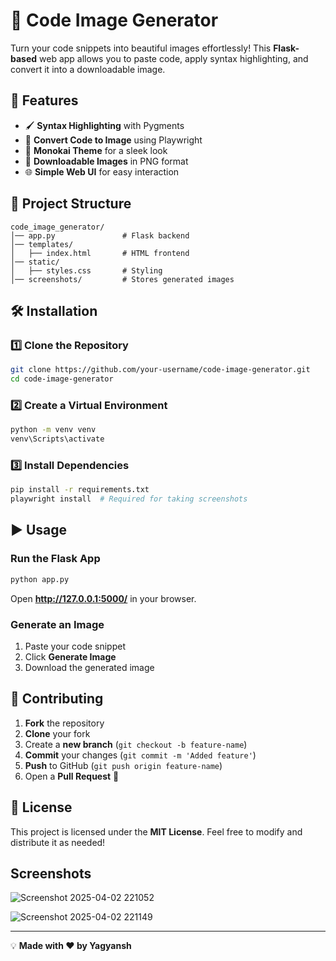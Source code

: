 # 📸 Code Image Generator

Turn your code snippets into beautiful images effortlessly! This **Flask-based** web app allows you to paste code, apply syntax highlighting, and convert it into a downloadable image.

## 🚀 Features
- 🖌️ **Syntax Highlighting** with Pygments
- 📸 **Convert Code to Image** using Playwright
- 🎨 **Monokai Theme** for a sleek look
- 💾 **Downloadable Images** in PNG format
- 🌐 **Simple Web UI** for easy interaction

## 📂 Project Structure
```
code_image_generator/
│── app.py               # Flask backend
│── templates/
│   ├── index.html       # HTML frontend
│── static/
│   ├── styles.css       # Styling
│── screenshots/         # Stores generated images
```

## 🛠 Installation
### **1️⃣ Clone the Repository**
```sh
git clone https://github.com/your-username/code-image-generator.git
cd code-image-generator
```

### **2️⃣ Create a Virtual Environment**
```sh
python -m venv venv
venv\Scripts\activate     
```

### **3️⃣ Install Dependencies**
```sh
pip install -r requirements.txt
playwright install  # Required for taking screenshots
```

## ▶️ Usage
### **Run the Flask App**
```sh
python app.py
```
Open **http://127.0.0.1:5000/** in your browser.

### **Generate an Image**
1. Paste your code snippet
2. Click **Generate Image**
3. Download the generated image

## 🤝 Contributing
1. **Fork** the repository
2. **Clone** your fork
3. Create a **new branch** (`git checkout -b feature-name`)
4. **Commit** your changes (`git commit -m 'Added feature'`)
5. **Push** to GitHub (`git push origin feature-name`)
6. Open a **Pull Request** 🎉

## 📝 License
This project is licensed under the **MIT License**. Feel free to modify and distribute it as needed!


## Screenshots


![Screenshot 2025-04-02 221052](https://github.com/user-attachments/assets/c23d1766-aa8a-4902-a03b-0c709cb07ca0)

![Screenshot 2025-04-02 221149](https://github.com/user-attachments/assets/008cb1c9-6151-495b-9c0d-699d60498715)

---
💡 **Made with ❤️ by Yagyansh**

